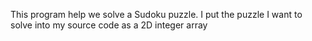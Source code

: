 This program help we solve a Sudoku puzzle. I put the puzzle I want to solve into my source code as a 2D integer array
